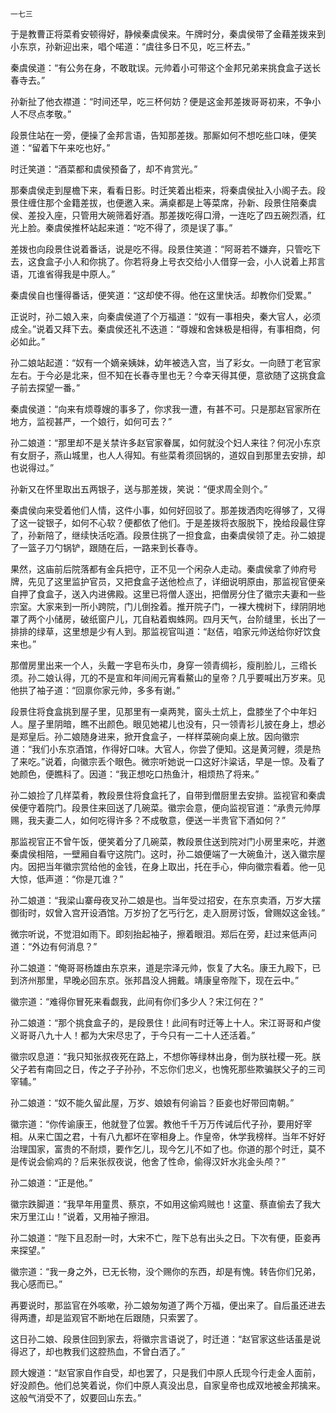     一七三 

   于是教曹正将菜肴安顿得好，静候秦虞侯来。午牌时分，秦虞侯带了金藉差拨来到小东京，孙新迎出来，唱个喏道：“虞往多日不见，吃三杯去。”

   秦虞侯道：“有公务在身，不敢耽误。元帅着小可带这个金邦兄弟来挑食盒子送长春寺去。”

   孙新扯了他衣襟道：“时间还早，吃三杯何妨？便是这金邦差拨哥哥初来，不争小人不尽点孝敬。”

   段景住站在一旁，便操了金邦言语，告知那差拨。那厮如何不想吃些口味，便笑道：“留着下午来吃也好。”

   时迁笑道：“酒菜都和虞侯预备了，却不肯赏光。”

   那秦虞侯走到屋檐下来，看看日影。时迁笑着出柜来，将秦虞侯扯入小阁子去。段景住缠住那个金籍差拔，也便邀入来。满桌都是上等菜席，孙新、段景住陪秦虞侯、差投入座，只管用大碗筛着好酒。那差拨吃得口滑，一连吃了四五碗烈酒，红光上脸。秦虞侯推杯站起来道：“吃不得了，须是误了事。”

   差拨也向段景住说着番话，说是吃不得。段景住笑道：“阿哥若不嫌弃，只管吃下去，这食盒子小人和你挑了。你若将身上号衣交给小人借穿一会，小人说着上邦言语，兀谁省得我是中原人。”

   秦虞侯自也懂得番话，便笑道：“这却使不得。他在这里快活。却教你们受累。”

   正说时，孙二娘入来，向秦虞侯道了个万福道：“奴有一事相央，秦大官人，必须成全。”说着又拜下去。秦虞侯还礼不迭道：“尊嫂和舍妹极是相得，有事相商，何必如此。”

   孙二娘站起道：“奴有一个嫡亲姨妹，幼年被选入宫，当了彩女。一向赜丁老官家左右。于今必是北来，但不知在长春寺里也无？今幸天得其便，意欲随了这挑食盒子前去探望一番。”

   秦虞侯道：“向来有烦尊嫂的事多了，你求我一遭，有甚不可。只是那赵官家所在地方，监视甚严，一个娘行，如何可去？”

   孙二娘道：“那里却不是关禁许多赵官家眷属，如何就没个妇人来往？何况小东京有女厨子，燕山城里，也人人得知。有些菜肴须回锅的，道奴自到那里去安排，却也说得过。”

   孙新又在怀里取出五两银子，送与那差拨，笑说：“便求周全则个。”

   秦虞侯向来受着他们人情，这件小事，如何好回驳了。那差拨洒肉吃得够了，又得了这一锭银子，如何不心软？便都依了他们。于是差拨将衣服脱下，挽给段最住穿了，孙新陪了，继续快活吃酒。段景住挑了一担食盒，由秦虞侯领了走。孙二娘提了一篮子刀勺锅铲，跟随在后，一路来到长春寺。

   果然，这庙前后院落都有金兵把守，正不见一个闲杂人走动。秦虞侯拿了帅府号牌，先见了这里监护官员，又把食盒子送他检点了，详细说明原由，那监视官便亲自押了食盒子，送入内进佛殿。这里已将僧人逐出，把僧房分住了徽宗夫妻和一些宗室。大家来到一所小跨院，门儿倒拴着。推开院子门，一裸大槐树下，绿阴阴地罩了两个小储房，破纸窗户儿，兀自粘着蜘蛛网。四月天气，台阶缝里，长出了一排排的绿草，这里想是少有人到。那监视官叫道：“赵佶，咱家元帅送给你好饮食来也。”

   那僧房里出来一个人，头戴一字皂布头巾，身穿一领青绸衫，瘦削脸儿，三绺长须。孙二娘认得，兀的不是宣和年间闹元宵看鰲山的皇帝？几乎要喊出万岁来。见他拱了袖子道：“回禀你家元帅，多多有谢。”

   段景住将食盒挑到屋子里，见那里有一桌两凳，窗头土炕上，盘膝坐了个中年妇人。屋子里阴暗，瞧不出颜色。眼见她裙儿也没有，只一领青衫儿披在身上，想必是郑皇后。孙二娘随身进来，掀开食盒子，一样样菜碗向桌上放。因向徽宗道：“我们小东京酒馆，作得好口味。大官人，你尝了便知。这是黄河鲤，须是热了来吃。”说着，向徽宗丢个眼色。微宗听她说一口这好汴粱话，早是一惊。及看了她颜色，便瞧科了。因道：“我正想吃口热鱼汁，相烦热了将来。”

   孙二娘捡了几样菜肴，教段景住将食盒托了，自带到僧厨里去安排。监视官和秦虞侯便守着院门。段景住来回送了几碗菜。徽宗会意，便向监视官道：“承贵元帅厚赐，我夫妻二人，如何吃得许多？不成敬意，便送一半贵官下酒如何？”

   那监视官正不曾午饭，便笑着分了几碗菜，教段景住送到院对门小房里来吃，并邀秦虞侯相陪，一壁厢自看守这院门。这时，孙二娘便端了一大碗鱼汁，送入徽宗屋内。因把当年徽宗赏给他的金钱，在身上取出，托在手心，伸向徽宗看着。他一见大惊，低声道：“你是兀谁？”

   孙二娘道：“我梁山寨母夜叉孙二娘是也。当年受过招安，在东京卖酒，万岁大摆御街时，奴曾入宫开设酒馆。万岁扮了乞丐行乞，走入厨房讨饭，曾赐奴这金钱。”

   微宗听说，不觉泪如雨下。即刻抬起袖子，擦着眼泪。郑后在旁，赶过来低声问道：“外边有何消息？”

   孙二娘道：“俺哥哥杨雄由东京来，道是宗泽元帅，恢复了大名。康王九殿下，已到济州那里，早晚必回东京。张邦昌没人拥戴。靖康皇帝陛下，现在云中。”

   徽宗道：“难得你冒死来看觑我，此间有你们多少人？宋江何在？”

   孙二娘道：“那个挑食盒子的，是段景住！此间有时迁等上十人。宋江哥哥和卢俊义哥哥八九十人！都为大宋尽忠了，于今只有一二十人还活着。”

   徽宗叹息道：“我只知张叔夜死在路上，不想你等绿林出身，倒为朕社稷一死。朕父子若有南回之日，传之子子孙孙，不忘你们忠义，也愧死那些欺骗朕父子的三司宰辅。”

   孙二娘道：“奴不能久留此屋，万岁、娘娘有何谕旨？臣妾也好带回南朝。”

   徽宗道：“你传谕康王，他就登了位罢。教他千千万万传诫后代子孙，要用好宰相。从来亡国之君，十有八九都坏在宰相身上。作皇帝，休学我榜样。当年不好好治理国家，富贵的不耐烦，要作乞儿，现今乞儿不如了也。你道的那个时迁，莫不是传说会偷鸡的？后来张叔夜说，他舍了性命，偷得汉奸水兆金头颅？”

   孙二娘道：“正是他。”

   徽宗跌脚道：“我早年用童贯、蔡京，不如用这偷鸡贼也！这童、蔡直偷去了我大宋万里江山！”说着，又用袖子擦泪。

   孙二娘道：“陛下且忍耐一时，大宋不亡，陛下总有出头之日。下次有便，臣妾再来探望。”

   徽宗道：“我一身之外，已无长物，没个赐你的东西，却是有愧。转告你们兄弟，我心感而已。”

   再要说时，那监官在外咳嗽，孙二娘匆匆道了两个万福，便出来了。自后虽还进去得两遭，却是监观官不断地在后跟随，只索罢了。

   这日孙二娘、段景住回到家去，将徽宗言语说了，时迁道：“赵官家这些话虽是说得迟了，却也教我们这腔热血，不曾白洒了。”

   顾大嫂道：“赵官家自作自受，却也罢了，只是我们中原人氏现今行走金人面前，好没颜色。他们总笑着说，你们中原人真没出息，自家皇帝也成双地被金邦擒来。这般气消受不了，奴要回山东去。”

